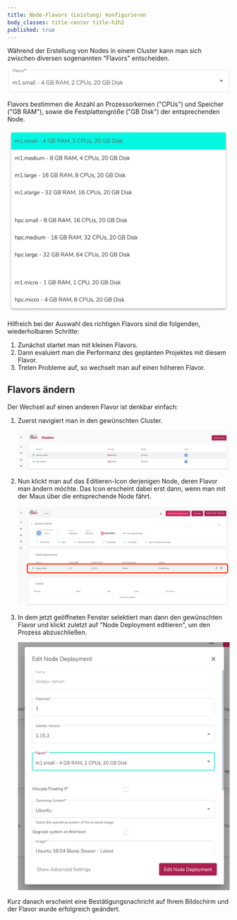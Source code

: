 ```yaml
---
title: Node-Flavors (Leistung) konfigurieren
body_classes: title-center title-h1h2
published: true
---
```


Während der Erstellung von Nodes in einem Cluster kann man sich zwischen diversen sogenannten "Flavors" entscheiden.

![Flavor Select](flavor-select.png?resize=600,65)
	
Flavors bestimmen die Anzahl an Prozessorkernen ("CPUs") und Speicher ("GB RAM"), sowie die Festplattengröße ("GB Disk") der entsprechenden Node.

![Flavors](flavors.png?resize=600,500)

Hilfreich bei der Auswahl des richtigen Flavors sind die folgenden, wiederholbaren Schritte:
1. Zunächst startet man mit kleinen Flavors.
2. Dann evaluiert man die Performanz des geplanten Projektes mit diesem Flavor.
3. Treten Probleme auf, so wechselt man auf einen höheren Flavor.
 
## Flavors ändern

Der Wechsel auf einen anderen Flavor ist denkbar einfach:

1. Zuerst navigiert man in den gewünschten Cluster.

    ![Clusters](clusters.png?resize=1500,300)

2. Nun klickt man auf das Editieren-Icon derjenigen Node, deren Flavor man ändern möchte. Das Icon erscheint dabei erst dann, wenn man mit der Maus über die entsprechende Node fährt.

    ![Node selection](node-selection.png?resize=1500,700)

3. In dem jetzt geöffneten Fenster selektiert man dann den gewünschten Flavor und klickt zuletzt auf "Node Deployment editieren", um den Prozess abzuschließen.

    ![Edit node](edit-node.png?resize=600,700)

Kurz danach erscheint eine Bestätigungsnachricht auf Ihrem Bildschirm und der Flavor wurde erfolgreich geändert.
